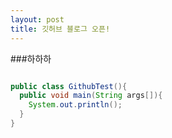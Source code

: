 ```yaml
---
layout: post
title: 깃허브 블로그 오픈!
---
```


###하하하
```java

public class GithubTest(){
  public void main(String args[]){
    System.out.println();
  }
}
```
